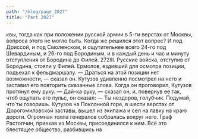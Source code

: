 ```yaml
---
path: "/blog/page_2027"
title: "Part 2027"
---
```


квы, тогда как при положении русской армии в 5-ти верстах от Москвы, вопроса этого не могло быть. Когда же решился этот вопрос? И под Дриссой, и под Смоленском, и ощутительнее всего 24-го под Шевардиным, и 26-го под Бородиным, и в каждый день и час и минуту отступления от Бородина до Филей.
272III.
Русские войска, отступив от Бородина, стояли у Филей. Ермолов, ездивший для осмотра позиции, подъехал к фельдмаршалу.
— Драться на этой позиции нет возможности, — сказал он. Кутузов удивленно посмотрел на него и заставил его повторить сказанные слова. Когда он проговорил, Кутузов протянул ему руку.
— Дай-ка руку, — сказал он, и, повернув ее так, чтоб ощупать его пульс, он сказал: — Ты нездоров, голубчик. Подумай, что́ ты говоришь.
Кутузов на Поклонной горе, в шести верстах от Дорогомиловской заставы, вышел из экипажа и сел на лавку на краю дороги. Огромная толпа генералов собралась вокруг него. Граф Растопчин, приехав из Москвы, присоединился к ним. Всё это блестящее общество, разбившись на 
